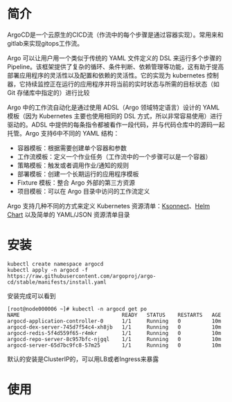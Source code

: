 # 简介

ArgoCD是一个云原生的CICD流（作流中的每个步骤是通过容器实现）。常用来和gitlab来实现gitops工作流。

Argo 可以让用户用一个类似于传统的 YAML 文件定义的 DSL 来运行多个步骤的 Pipeline。该框架提供了复杂的循环、条件判断、依赖管理等功能，这有助于提高部署应用程序的灵活性以及配置和依赖的灵活性。它的实现为 kubernetes 控制器，它持续监控正在运行的应用程序并将当前的实时状态与所需的目标状态（如 Git 存储库中指定的）进行比较

Argo 中的工作流自动化是通过使用 ADSL（Argo 领域特定语言）设计的 YAML 模板（因为 Kubernetes 主要也使用相同的 DSL 方式，所以非常容易使用）进行驱动的。ADSL 中提供的每条指令都被看作一段代码，并与代码仓库中的源码一起托管。Argo 支持6中不同的 YAML 结构：

- 容器模板：根据需要创建单个容器和参数
- 工作流模板：定义一个作业任务（工作流中的一个步骤可以是一个容器）
- 策略模板：触发或者调用作业/通知的规则
- 部署模板：创建一个长期运行的应用程序模板
- Fixture 模板：整合 Argo 外部的第三方资源
- 项目模板：可以在 Argo 目录中访问的工作流定义

Argo 支持几种不同的方式来定义 Kubernetes 资源清单：[Ksonnect](https://ksonnet.io/)、[Helm Chart](http://helm.io/) 以及简单的 YAML/JSON 资源清单目录

# 安装

```
kubectl create namespace argocd
kubectl apply -n argocd -f https://raw.githubusercontent.com/argoproj/argo-cd/stable/manifests/install.yaml
```

安装完成可以看到

```
[root@node000006 ~]# kubectl -n argocd get po
NAME                                 READY   STATUS    RESTARTS   AGE
argocd-application-controller-0      1/1     Running   0          10m
argocd-dex-server-745d7f54c4-xh8jb   1/1     Running   0          10m
argocd-redis-5f4d559f65-r4mkr        1/1     Running   0          10m
argocd-repo-server-8c957bfc-njgql    1/1     Running   0          10m
argocd-server-65d7bc9fc8-57m25       1/1     Running   0          10m
```

默认的安装是ClusterIP的，可以用LB或者Ingress来暴露

# 使用




